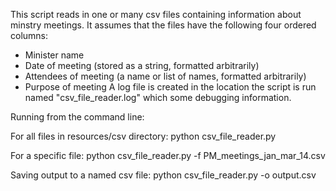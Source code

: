 
This script reads in one or many csv files containing information about minstry meetings.
 It assumes that the files have the following four ordered columns:
   - Minister name
   - Date of meeting (stored as a string, formatted arbitrarily)
   - Attendees of meeting (a name or list of names, formatted arbitrarily)
   - Purpose of meeting
 A log file is created in the location the script is run named "csv_file_reader.log"
 which some debugging information.


 Running from the command line:

 For all files in resources/csv directory:
 python csv_file_reader.py

 For a specific file:
 python csv_file_reader.py -f PM_meetings_jan_mar_14.csv

 Saving output to a named csv file:
 python csv_file_reader.py -o output.csv
